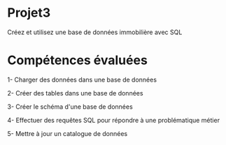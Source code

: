 # Projet3
Créez et utilisez une base de données immobilière avec SQL

# Compétences évaluées
 1- Charger des données dans une base de données
 
 2- Créer des tables dans une base de données
 
 3- Créer le schéma d'une base de données

 4- Effectuer des requêtes SQL pour répondre à une problématique métier
 
 5- Mettre à jour un catalogue de données
